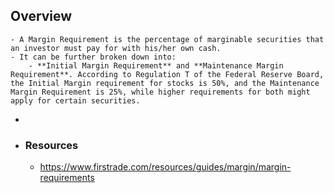 ## Overview
	- A Margin Requirement is the percentage of marginable securities that an investor must pay for with his/her own cash.
	- It can be further broken down into:
		- **Initial Margin Requirement** and **Maintenance Margin Requirement**. According to Regulation T of the Federal Reserve Board, the Initial Margin requirement for stocks is 50%, and the Maintenance Margin Requirement is 25%, while higher requirements for both might apply for certain securities.
-
- ### Resources
	- https://www.firstrade.com/resources/guides/margin/margin-requirements